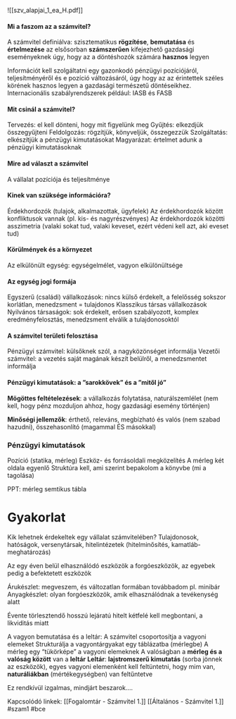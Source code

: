 ![[szv_alapjai_1_ea_H.pdf]]
#### Mi a faszom az a számvitel?

A számvitel definiálva: szisztematikus **rögzítése**, **bemutatása** és **értelmezése** az elsősorban **számszerűen** kifejezhető gazdasági eseményeknek úgy, hogy az a döntéshozók számára **hasznos** legyen

Információt kell szolgáltatni egy gazonkodó pénzügyi pozíciójáról, teljesítményéről és e pozíció változásáról, úgy hogy az az érintettek széles körének hasznos legyen a gazdasági természetű döntéseikhez.
Internacionális szabályrendszerek például: IASB és FASB
#### Mit csinál a számvitel?

Tervezés: el kell dönteni, hogy mit figyelünk meg
Gyűjtés: elkezdjük összegyűjteni
Feldolgozás: rögzítjük, könyveljük, összegezzük
Szolgáltatás: elkészítjük a pénzügyi kimutatásokat
Magyarázat: értelmet adunk a pénzügyi kimutatásoknak
#### Mire ad választ a számvitel

A vállalat pozíciója és teljesítménye
#### Kinek van szüksége információra?

Érdekhordozók (tulajok, alkalmazottak, ügyfelek)
Az érdekhordozók között konfliktusok vannak (pl. kis- és nagyrészvényes)
Az érdekhordozók közötti asszimetria (valaki sokat tud, valaki keveset, ezért védeni kell azt, aki eveset tud)
#### Körülmények és a környezet

Az elkülönült egység: egységelmélet, vagyon elkülönültsége
#### Az egység jogi formája

Egyszerű (családi) vállalkozások: nincs külső érdekelt, a felelősség sokszor korlátlan, menedzsment = tulajdonos
Klasszikus társas vállalkozások
Nyilvános társaságok: sok érdekelt, erősen szabályozott, komplex eredményfelosztás, menedzsment elválik a tulajdonosoktól
#### A számvitel területi felosztása

Pénzügyi számvitel: külsőknek szól, a nagyközönséget informálja
Vezetői számvitel: a vezetés saját magának készít belülről, a menedzsmentet informálja
#### Pénzügyi kimutatások: a ”sarokkövek” és a ”mitől jó”

**Mögöttes feltételezések**: a vállalkozás folytatása, naturálszemlélet (nem kell, hogy pénz mozduljon ahhoz, hogy gazdasági esemény történjen)

**Minőségi jellemzők**: érthető, releváns, megbízható és valós (nem szabad hazudni), összehasonlító (magammal ÉS másokkal)
### Pénzügyi kimutatások

Pozíció (statika, mérleg)
	Eszköz- és forrásoldali megközelítés
	A mérleg két oldala egyenlő
	Struktúra kell, ami szerint bepakolom a könyvbe (mi a tagolása)

PPT: mérleg semtikus tábla

# Gyakorlat
Kik lehetnek érdekeltek egy vállalat számvitelében?
Tulajdonosok, hatóságok, versenytársak, hitelintézetek (hitelminősítés, kamatláb-meghatározás)

Az egy éven belül elhasználódó eszközök a forgóeszközök, az egyebek pedig a befektetett eszközök

Árukészlet: megveszem, és változatlan formában továbbadom pl. minibár
Anyagkészlet: olyan forgóeszközök, amik elhasználódnak a tevékenység alatt

Évente törlesztendő hosszú lejáratú hitelt kétfelé kell megbontani, a likviditás miatt

A vagyon bemutatása és a leltár: 
	A számvitel csoportosítja a vagyoni elemeket
	Strukturálja a vagyontárgyakat egy táblázatba (mérlegbe)
		A mérleg egy “tükörképe” a vagyoni elemeknek
		A valóságban a **mérleg és a valóság között** van a **leltár**
			**Leltár**: **lajstromszerű kimutatás** (sorba jönnek az eszközök), egyes vagyoni elemenként kell feltüntetni, hogy mim van, **naturáliákban** (mértékegységben) van feltűntetve

Ez rendkívül izgalmas, mindjárt beszarok….



Kapcsolódó linkek:
[[Fogalomtár - Számvitel 1.]]
[[Általános - Számvitel 1.]]
#szam1
#bce